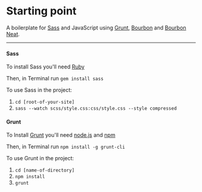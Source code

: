 # Starting point

A boilerplate for [Sass](http://sass-lang.com/) and JavaScript using [Grunt](http://gruntjs.com/), [Bourbon](http://bourbon.io) and [Bourbon Neat](http://neat.bourbon.io).

- - - 

#### Sass

To install Sass you'll need [Ruby](http://www.ruby-lang.org/en/)

Then, in Terminal run `gem install sass`

To use Sass in the project:

1. `cd [root-of-your-site]`
2. `sass --watch scss/style.css:css/style.css --style compressed`

#### Grunt

To Install [Grunt](http://gruntjs.com/) you'll need [node.js](http://nodejs.org/) and [npm](https://npmjs.org/)

Then, in Terminal run `npm install -g grunt-cli`

To use Grunt in the project:

1. `cd [name-of-directory]`
2. `npm install`
3. `grunt`
